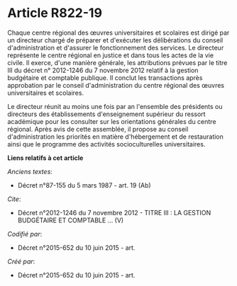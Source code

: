 # Article R822-19

Chaque centre régional des œuvres universitaires et scolaires est dirigé par un directeur chargé de préparer et d'exécuter
les délibérations du conseil d'administration et d'assurer le fonctionnement des services. Le directeur représente le centre
régional en justice et dans tous les actes de la vie civile. Il exerce, d'une manière générale, les attributions prévues par
le titre III du décret n° 2012-1246 du 7 novembre 2012 relatif à la gestion budgétaire et comptable publique. Il conclut les
transactions après approbation par le conseil d'administration du centre régional des œuvres universitaires et scolaires.

Le directeur réunit au moins une fois par an l'ensemble des présidents ou directeurs des établissements d'enseignement
supérieur du ressort académique pour les consulter sur les orientations générales du centre régional. Après avis de cette
assemblée, il propose au conseil d'administration les priorités en matière d'hébergement et de restauration ainsi que le
programme des activités socioculturelles universitaires.

**Liens relatifs à cet article**

_Anciens textes_:

  - Décret n°87-155 du 5 mars 1987 - art. 19 (Ab)

_Cite_:

  - Décret n°2012-1246  du 7 novembre 2012 -  TITRE III : LA GESTION BUDGÉTAIRE ET COMPTABLE ... (V)

_Codifié par_:

  - Décret n°2015-652 du 10 juin 2015 - art.

_Créé par_:

  - Décret n°2015-652 du 10 juin 2015 - art.
